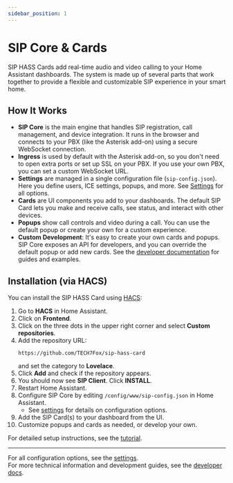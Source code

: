 ```yaml
---
sidebar_position: 1
---
```


# SIP Core & Cards

SIP HASS Cards add real-time audio and video calling to your Home Assistant dashboards. The system is made up of several parts that work together to provide a flexible and customizable SIP experience in your smart home.

## How It Works

- **SIP Core** is the main engine that handles SIP registration, call management, and device integration. It runs in the browser and connects to your PBX (like the Asterisk add-on) using a secure WebSocket connection.
- **Ingress** is used by default with the Asterisk add-on, so you don't need to open extra ports or set up SSL on your PBX. If you use your own PBX, you can set a custom WebSocket URL.
- **Settings** are managed in a single configuration file (`sip-config.json`). Here you define users, ICE settings, popups, and more. See [Settings](./settings.md) for all options.
- **Cards** are UI components you add to your dashboards. The default SIP Card lets you make and receive calls, see status, and interact with other devices.
- **Popups** show call controls and video during a call. You can use the default popup or create your own for a custom experience.
- **Custom Development**: It's easy to create your own cards and popups. SIP Core exposes an API for developers, and you can override the default popup or add new cards. See the [developer documentation](../developers/card/introduction.md) for guides and examples.

## Installation (via HACS)

You can install the SIP HASS Card using [HACS](https://hacs.xyz/):

1. Go to **HACS** in Home Assistant.
2. Click on **Frontend**.
3. Click on the three dots in the upper right corner and select **Custom repositories**.
4. Add the repository URL:  
   ```
   https://github.com/TECH7Fox/sip-hass-card
   ```
   and set the category to **Lovelace**.
5. Click **Add** and check if the repository appears.
6. You should now see **SIP Client**. Click **INSTALL**.
7. Restart Home Assistant.
8. Configure SIP Core by editing `/config/www/sip-config.json` in Home Assistant.
   - See [settings](./settings.md) for details on configuration options.
9. Add the SIP Card(s) to your dashboard from the UI.
10. Customize popups and cards as needed, or develop your own.

For detailed setup instructions, see the [tutorial](../tutorial/introduction.md).  

---

For all configuration options, see the [settings](./settings.md).  
For more technical information and development guides, see the [developer docs](../developers/card/introduction.md).
